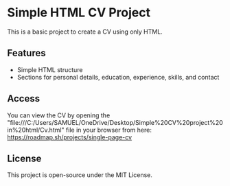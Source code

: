 # Simple HTML CV Project

This is a basic project to create a CV using only HTML.

## Features

- Simple HTML structure
- Sections for personal details, education, experience, skills, and contact

## Access

You can view the CV by opening the "file:///C:/Users/SAMUEL/OneDrive/Desktop/Simple%20CV%20project%20in%20html/Cv.html" file in your browser from here: 
https://roadmap.sh/projects/single-page-cv

## License

This project is open-source under the MIT License.
